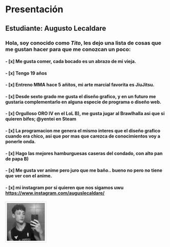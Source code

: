 # Presentación

## Estudiante: Augusto Lecaldare

### Hola, soy conocido como *Tito*, les dejo una lista de cosas que me gustan hacer para que me conozcan un poco:
#### - [x] Me gusta comer, cada bocado es un abrazo de mi vieja.
#### - [x] Tengo 19 años
#### - [x] Entreno MMA hace 5 añitos, mi arte marcial favorita es JiuJitsu.
#### - [x] Desde sexto grado me gusta el diseño grafico, y en un futuro me gustaria complementarlo en alguna especie de programa o diseño web.
#### - [x] Orgulloso ORO IV en el LoL B), me gusta jugar al Brawlhalla asi que si quieren bifes; @yentei en Steam
#### - [x] La programacion me genera el mismo interes que el diseño grafico cuando era chico, asi que por mas que carezca de conocimientos voy a ponerle onda.
#### - [x] Hago las mejores hamburguesas caseras del condado, con alto pan de papa B)
#### - [x] Me gusta ver anime pero juro que me baño.. bueno no pero no tiene que ver con el anime.
#### - [x] mi instagram por si quieren que nos sigamos uwu https://www.instagram.com/auguslecaldare/


![mi foto](fotuli.png)
